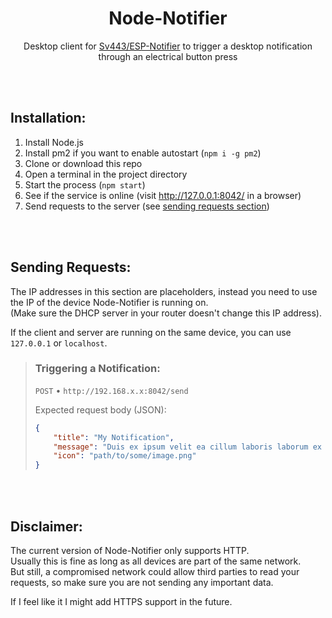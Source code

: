 <div style="text-align:center;" align="center">

# Node-Notifier
Desktop client for [Sv443/ESP-Notifier](https://github.com/Sv443/ESP-Notifier) to trigger a desktop notification through an electrical button press

</div>

<br><br>

## Installation:
1. Install Node.js
2. Install pm2 if you want to enable autostart (`npm i -g pm2`)
3. Clone or download this repo
4. Open a terminal in the project directory
5. Start the process (`npm start`)
6. See if the service is online (visit http://127.0.0.1:8042/ in a browser)
7. Send requests to the server (see [sending requests section](#sending-requests))

<br><br>

## Sending Requests:
The IP addresses in this section are placeholders, instead you need to use the IP of the device Node-Notifier is running on.  
(Make sure the DHCP server in your router doesn't change this IP address).  
  
If the client and server are running on the same device, you can use `127.0.0.1` or `localhost`.

> ### Triggering a Notification:
> 
> `POST` &bull; `http://192.168.x.x:8042/send`
> 
> Expected request body (JSON):
> ```json
> {
>     "title": "My Notification",
>     "message": "Duis ex ipsum velit ea cillum laboris laborum ex consequat consectetur fugiat magna.",
>     "icon": "path/to/some/image.png"
> }
> ```

<br><br>

## Disclaimer:
The current version of Node-Notifier only supports HTTP.  
Usually this is fine as long as all devices are part of the same network.  
But still, a compromised network could allow third parties to read your requests, so make sure you are not sending any important data.  
  
If I feel like it I might add HTTPS support in the future.
